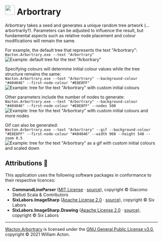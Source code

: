 # <img src="https://gitlab.com/Wacton/Arbortrary/raw/main/Arbortrary/Resources/Arbortrary.png" width="32" height="32"> Arbortrary
Arbortrary takes a seed and generates a unique random tree artwork (... arbortrarily?). Parameters can be adjusted to influence the result, but fundamental aspects such as relative node placement and colour modifications will remain the same.

For example, the default tree that represents the text "Arbortrary":<br>
`Wacton.Arbortrary.exe --text "Arbortrary"`
![Example: default tree for the text "Arbortrary"](Resources/example-1_default.png "Example: default tree for the text \"Arbortrary\"")

Specifying colours will determine initial colour values while the tree structure remains the same:<br>
`Wacton.Arbortrary.exe --text "Arbortrary" --background-colour "#404046" --first-node-colour "#E8E8FF"`
![Example: tree for the text "Arbortrary" with custom initial colours](Resources/example-2_initial-colours.png "Example: tree for the text \"Arbortrary\" with custom initial colours")

Other parameters include the number of nodes to generate:<br>
`Wacton.Arbortrary.exe --text "Arbortrary" --background-colour "#404046" --first-node-colour "#E8E8FF" --nodes 500`
![Example: tree for the text "Arbortrary" with custom initial colours and more nodes](Resources/example-3_initial-colours-more-nodes.png "Example: tree for the text \"Arbortrary\" with custom initial colours and more nodes")

Gif can also be generated:<br>
`Wacton.Arbortrary.exe --text "Arbortrary" --gif --background-colour "#E8E8FF" --first-node-colour "#404046" --width 960 --height 540 --zoom 0.5`
![Example: tree for the text "Arbortrary" as a gif with custom initial colours and scaled down](Resources/example-4_initial-colours-scaled.gif "Example: tree for the text \"Arbortrary\" as a gif with custom initial colours and scaled down")

## Attributions 🙇
This application uses the following software packages in conformance to their respective licences:

- **CommandLineParser** ([MIT License](https://github.com/commandlineparser/commandline/blob/master/License.md) · [source](https://github.com/commandlineparser/commandline)),
copyright © Giacomo Stelluti Scala & Contributors
- **SixLabors.ImageSharp** ([Apache License 2.0](https://github.com/SixLabors/ImageSharp/blob/master/LICENSE) · [source](https://github.com/SixLabors/ImageSharp)), copyright © Six Labors
- **SixLabors.ImageSharp.Drawing** ([Apache License 2.0](https://github.com/SixLabors/ImageSharp.Drawing/blob/master/LICENSE) · [source](https://github.com/SixLabors/ImageSharp.Drawing)), copyright © Six Labors

---

[Wacton.Arbortrary](https://gitlab.com/Wacton/Arbortrary) is licensed under the [GNU General Public License v3.0](https://gitlab.com/Wacton/Arbortrary/-/blob/main/LICENSE), copyright © 2021 William Acton.
